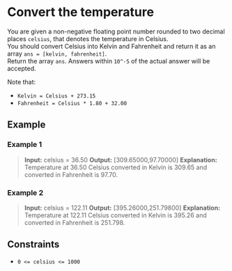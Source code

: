 # Convert the temperature
You are given a non-negative floating point number rounded to two decimal places `celsius`, that denotes the temperature in Celsius.  
You should convert Celsius into Kelvin and Fahrenheit and return it as an array `ans = [kelvin, fahrenheit]`.  
Return the array `ans`. Answers within `10^-5` of the actual answer will be accepted.  

Note that:
* `Kelvin = Celsius + 273.15`
* `Fahrenheit = Celsius * 1.80 + 32.00`

## Example
### Example 1
> **Input:** celsius = 36.50
> **Output:** [309.65000,97.70000]
> **Explanation:** Temperature at 36.50 Celsius converted in Kelvin is 309.65 and converted in Fahrenheit is 97.70.

### Example 2
> **Input:** celsius = 122.11
> **Output:** [395.26000,251.79800]
> **Explanation:** Temperature at 122.11 Celsius converted in Kelvin is 395.26 and converted in Fahrenheit is 251.798.

## Constraints
* `0 <= celsius <= 1000`
